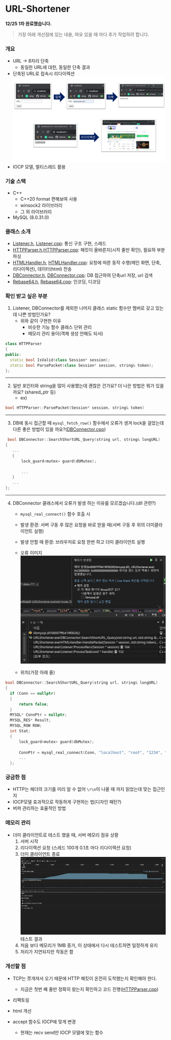 # URL-Shortener
**12/25 1차 완료했습니다.**
>가장 아래 개선점에 있는 내용, 여유 있을 때 마다 추가 작업하려 합니다.

### 개요
- URL $\rightarrow$ 8자리 단축
  - 동일한 URL에 대한, 동일한 단축 결과
- 단축된 URL로 접속시 리다이렉션
![](./img/summary.png)
- IOCP 모델, 멀티스레드 활용


### 기술 스택
- C++
  - C++20 format 편해보여 사용
  - winsock2 라이브러리
  - 그 외 라이브러리
- MySQL (8.0.31.0)
### 클래스 소개
- [Listener.h](./URLShortener/URLShortener/Listener.h), [Listener.cpp](./URLShortener/URLShortener/Listener.cpp): 통신 구조 구현, 스레드 
- [HTTPParser.h](./URLShortener/URLShortener/HTTPParser.h),[HTTPParser.cpp](./URLShortener/URLShortener/HTTPParser.cpp): 패킷이 올바른지(시작 줄만 확인), 필요하 부분 파싱
- [HTMLHandler.h](./URLShortener/URLShortener/HTMLHandler.h), [HTMLHandler.cpp](./URLShortener/URLShortener/HTMLHandler.cpp): 요청에 따른 동작 수행(메인 화면, 단축, 리다이렉션), 데이터(html) 전송
- [DBConnector.h](./URLShortener/URLShortener/DBConnector.h), [DBConnector.cpp](./URLShortener/URLShortener/DBConnector.cpp): DB 접근하여 단축url 저장, url 검색
- [Rebase64.h](./URLShortener/URLShortener/Rebase64.h), [Rebase64.cpp](./URLShortener/URLShortener/Rebase64.cpp): 인코딩, 디코딩


### 확인 받고 싶은 부분
1. Listener, DBConnector를 제외한 나머지 클래스 static 함수만 멤버로 갖고 있는데 나쁜 방법인가요?
   - 위와 같이 구현한 이유
     - 비슷한 기능 함수 클래스 단위 관리
     - 메모리 관리 용이(객체 생성 안해도 되서)
  ```cpp
class HTTPParser
{
public:
	static bool IsValid(class Session* session);
	static bool ParsePacket(class Session* session, string& token);
};
```

-----

2. 일반 포인터와 string을 많이 사용했는데 괜찮은 건가요? 더 나은 방법은 뭐가 있을 까요? (shared_ptr 등)
    - ex) 
  ```cpp
  bool HTTPParser::ParsePacket(Session* session, string& token)
  ```
  
  ---
  
  
3. DB에 동시 접근할 때 `mysql_fetch_row()` 함수에서 오류가 생겨 lock을 걸었는데 다른 좋은 방법이 있을 까요?([DBConnector.cpp](./URLShortener/URLShortener/DBConnector.cpp))
 ```cpp
  bool DBConnector::SearchShortURL_Query(string url, string& longURL)
{
    ...
    {
        lock_guard<mutex> guard(dbMutex);
       
        ...
    }
    ...
};
```

---

4. DBConnector 클래스에서 오류가 발생 하는 이유를 모르겠습니다.(dll 관련?)
   - `mysql_real_connect()` 함수 호출 시

        
   - 발생 환경: 서버 구동 후 많은 요청을 바로 받을 때(서버 구동 후 위의 더미클라이언트 실행)
   - 발생 안할 때 환경: 브라우저로 요청 한번 하고 더미 클라이언트 실행
   - 오류 이미지![](./img/exeption.png)
   - 위치(가장 아래 줄)
  ```cpp
  bool DBConnector::SearchShortURL_Query(string url, string& longURL)
{
    if (Conn == nullptr)
    {
        return false;
    }
    MYSQL* ConnPtr = nullptr;
    MYSQL_RES* Result;
    MYSQL_ROW ROW;
    int Stat;
    {
        lock_guard<mutex> guard(dbMutex);
        
        ConnPtr = mysql_real_connect(Conn, "localhost", "root", "1234", "mydb", 3306, NULL, 0);
        ...
    };
```
### 궁금한 점
- HTTP는 헤더의 크기를 미리 알 수 없어 `\r\n`이 나올 때 까지 읽었는데 맞는 접근인지
- IOCP모델 효과적으로 작동하게 구현하는 법(디자인 패턴?)
- 버퍼 관리하는 효율적인 방법


### 메모리 관리  
  - 더미 클라이언트로 테스트 했을 때, 서버 메모리 점유 상황
	1. 서버 시작
	2. 리다이렉션 요청 (스레드 100개 0.1초 마다 리다이렉션 요청)
	3. 더미 클라이언트 종료
![](./img/7.png)
테스트 결과
	1. 처음 보다 메모리가 1MB 증가, 이 상태에서 다시 테스트하면 일정하게 유지
	2. 처리가 지연되지만 작동은 함

### 개선할 점
- TCP는 쪼개져서 오기 때문에 HTTP 패킷이 온전히 도착했는지 확인해야 한다.   
  - 지금은 첫번 째 줄만 정확히 왔는지 확인하고 코드 진행([HTTPParser.cpp](./URLShortener/URLShortener/HTTPParser.cpp))

- 리팩토링

- html 개선
-  accept 함수도 IOCP에 맞게 변경
   - 현재는 recv send만 IOCP 모델에 맞는 함수
